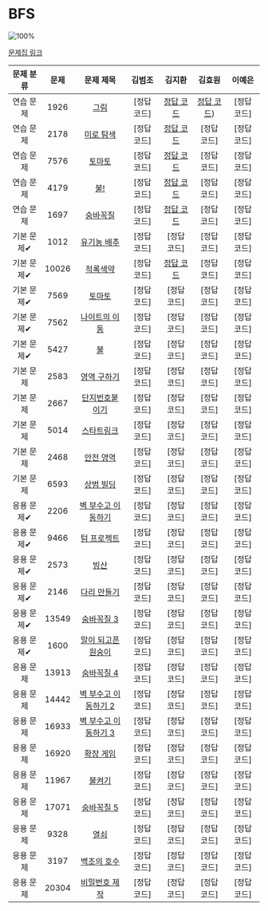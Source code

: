 # BFS

![100%](https://progress-bar.dev/6/?scale=30&title=progress&width=500&color=babaca&suffix=/30)

[문제집 링크](https://www.acmicpc.net/workbook/view/7313)

| 문제 분류 | 문제 | 문제 제목 | 김범조 | 김지환 | 김효원 | 이예은 |
| :--: | :--: | :--: | :--: | :--: | :--: | :--: |
| 연습 문제 | 1926 | [그림](https://www.acmicpc.net/problem/1926) | [정답 코드] | [정답 코드](/탐색/solution/1926-김지환.cpp) | [정답 코드](https://github.com/evelyn-Kim/codingtest/blob/master/%EC%9E%AC%EA%B7%80/1926.py)) | [정답 코드] |
| 연습 문제 | 2178 | [미로 탐색](https://www.acmicpc.net/problem/2178) | [정답 코드] | [정답 코드](/탐색/solution/2178-김지환.cpp) | [정답 코드] | [정답 코드] |
| 연습 문제 | 7576 | [토마토](https://www.acmicpc.net/problem/7576) | [정답 코드] | [정답 코드](/탐색/solution/7576-김지환.cpp) | [정답 코드] | [정답 코드] |
| 연습 문제 | 4179 | [불!](https://www.acmicpc.net/problem/4179) | [정답 코드] | [정답 코드](/탐색/solution/4179-김지환.cpp) | [정답 코드] | [정답 코드] |
| 연습 문제 | 1697 | [숨바꼭질](https://www.acmicpc.net/problem/1697) | [정답 코드] | [정답 코드](/탐색/solution/1697-김지환.cpp) | [정답 코드] | [정답 코드] |
| 기본 문제✔ | 1012 | [유기농 배추](https://www.acmicpc.net/problem/1012) | [정답 코드] | [정답 코드] | [정답 코드] | [정답 코드] |
| 기본 문제✔ | 10026 | [적록색약](https://www.acmicpc.net/problem/10026) | [정답 코드] | [정답 코드](/탐색/solution/10026-김지환.cpp) | [정답 코드] | [정답 코드] |
| 기본 문제✔ | 7569 | [토마토](https://www.acmicpc.net/problem/7569) | [정답 코드] | [정답 코드] | [정답 코드] | [정답 코드] |
| 기본 문제✔ | 7562 | [나이트의 이동](https://www.acmicpc.net/problem/7562) | [정답 코드] | [정답 코드] | [정답 코드] | [정답 코드] |
| 기본 문제✔ | 5427 | [불](https://www.acmicpc.net/problem/5427) | [정답 코드] | [정답 코드] | [정답 코드] | [정답 코드] |
| 기본 문제 | 2583 | [영역 구하기](https://www.acmicpc.net/problem/2583) | [정답 코드] | [정답 코드] | [정답 코드] | [정답 코드] |
| 기본 문제 | 2667 | [단지번호붙이기](https://www.acmicpc.net/problem/2667) | [정답 코드] | [정답 코드] | [정답 코드] | [정답 코드] |
| 기본 문제 | 5014 | [스타트링크](https://www.acmicpc.net/problem/5014) | [정답 코드] | [정답 코드] | [정답 코드] | [정답 코드] |
| 기본 문제 | 2468 | [안전 영역](https://www.acmicpc.net/problem/2468) | [정답 코드] | [정답 코드] | [정답 코드] | [정답 코드] |
| 기본 문제 | 6593 | [상범 빌딩](https://www.acmicpc.net/problem/6593) | [정답 코드] | [정답 코드] | [정답 코드] | [정답 코드] |
| 응용 문제✔ | 2206 | [벽 부수고 이동하기](https://www.acmicpc.net/problem/2206) | [정답 코드] | [정답 코드] | [정답 코드] | [정답 코드] |
| 응용 문제✔ | 9466 | [텀 프로젝트](https://www.acmicpc.net/problem/9466) | [정답 코드] | [정답 코드] | [정답 코드] | [정답 코드] |
| 응용 문제✔ | 2573 | [빙산](https://www.acmicpc.net/problem/2573) | [정답 코드] | [정답 코드] | [정답 코드] | [정답 코드] |
| 응용 문제✔ | 2146 | [다리 만들기](https://www.acmicpc.net/problem/2146) | [정답 코드] | [정답 코드] | [정답 코드] | [정답 코드] |
| 응용 문제✔ | 13549 | [숨바꼭질 3](https://www.acmicpc.net/problem/13549) | [정답 코드] | [정답 코드] | [정답 코드] | [정답 코드] |
| 응용 문제✔ | 1600 | [말이 되고픈 원숭이](https://www.acmicpc.net/problem/1600) | [정답 코드] | [정답 코드] | [정답 코드] | [정답 코드] |
| 응용 문제 | 13913 | [숨바꼭질 4](https://www.acmicpc.net/problem/13913) | [정답 코드] | [정답 코드] | [정답 코드] | [정답 코드] |
| 응용 문제 | 14442 | [벽 부수고 이동하기 2](https://www.acmicpc.net/problem/14442) | [정답 코드] | [정답 코드] | [정답 코드] | [정답 코드] |
| 응용 문제 | 16933 | [벽 부수고 이동하기 3](https://www.acmicpc.net/problem/16933) | [정답 코드] | [정답 코드] | [정답 코드] | [정답 코드] |
| 응용 문제 | 16920 | [확장 게임](https://www.acmicpc.net/problem/16920) | [정답 코드] | [정답 코드] | [정답 코드] | [정답 코드] |
| 응용 문제 | 11967 | [불켜기](https://www.acmicpc.net/problem/11967) | [정답 코드] | [정답 코드] | [정답 코드] | [정답 코드] |
| 응용 문제 | 17071 | [숨바꼭질 5](https://www.acmicpc.net/problem/17071) | [정답 코드] | [정답 코드] | [정답 코드] | [정답 코드] |
| 응용 문제 | 9328 | [열쇠](https://www.acmicpc.net/problem/9328) | [정답 코드] | [정답 코드] | [정답 코드] | [정답 코드] |
| 응용 문제 | 3197 | [백조의 호수](https://www.acmicpc.net/problem/3197) | [정답 코드] | [정답 코드] | [정답 코드] | [정답 코드] |
| 응용 문제 | 20304 | [비밀번호 제작](https://www.acmicpc.net/problem/20304) | [정답 코드] | [정답 코드] | [정답 코드] | [정답 코드] |
